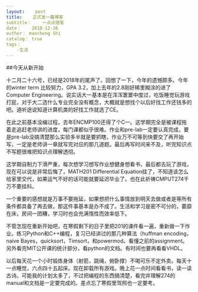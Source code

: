 ```yaml
---
layout:    post
title:    正式发一篇博客
subtitle：    一点点随笔
date：    2018-12-26
author： maocheng Shi
catalog： true
tags：
    -生活
---
```


##今天从新开始

十二月二十六号，已经是2018年的尾声了。回想了一下，今年的遗憾颇多。今年的winter term 比较努力，GPA 3.2，加上去年的2.8刚好稀里糊涂的进了Computer Engineering。说实话大一基本是在浑浑噩噩中度过，吃饭睡觉玩游戏打屁，对于大二选什么专业完全没有概念，大概就是想找个以后好找工作还钱多的吧。道听途说知道计算机类的好找工作就选了CE。

在此之前基本没编过程，去年ENCMP100还得了个C—。这学期完全是被课程拖着走追赶老师讲的进度，每门课都似乎很难。作业和pre-lab一定要认真完成，要是pre-lab没搞清楚那么实验多半就是要抓瞎，作业万不可等到快要交了再开始写，一定是老师讲一章就写完对应的那几道题。最后再写时间来不及，听完知识点不写题很难把知识点理解透彻。

这学期自制力下滑严重，每次想学习想写作业想健身想看书，最后都去玩了游戏，现在可以说是非常后悔了，MATH201 Differential Equation挂了，不知道该怎么给家里交代，如果运气不好的话可能就要延迟毕业了。也在此祈祷CMPUT274千万不要挂科。

一个重要的感想就是万事不要拖延，如果想把什么事情放到明天去做或者是等所有条件都具备了再去做，那这件事基本是办不成了。生活和学习是密不可分的，萎靡在床，房间一团糟，学习时也会充满惰性而效率低下。

不管怎现在重新开始吧，在寒假剩下的日子里把201的课件看一遍，重新做一下作业。练习Python和C++编程，复习已经讲过的那几种算法（huffman encoding， naive Bayes，quicksort，Timsort，和powermod。看懂之前的assignment。另外看完MIT公开课的统计部分，看python的文档。有时间也要再看看VHDL。

以后每天花一个小时锻炼身体（射箭，跳绳，俯卧撑）不喝可乐不定外卖。每天十一点睡觉，六点四十五起床。现在卸载所有游戏。晚上花一点时间看看书，读一读古诗。可能我的计划太多了，不过把编程的东西搞清楚，看完并理解274的manual和文档是一定要完成的。差点忘了寒假里驾照也一定要考。


